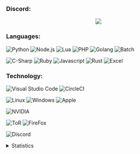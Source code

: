 ### Discord:

<p align="center">
  <img src="https://discord.c99.nl/widget/theme-2/480196622962393089.png"/>
</p>

### Languages:

![Python](https://img.shields.io/badge/-Python-000000?style=flat&logo=python)
![Node.js](https://img.shields.io/badge/-Node.js-000000?style=flat&logo=node.js&logoColor=339933)
![Lua](https://img.shields.io/badge/-Lua-000000?style=flat&logo=lua)
![PHP](https://img.shields.io/badge/-PHP-000000?style=flat&logo=php)
![Golang](https://img.shields.io/badge/-Golang-000000?style=flat&logo=go)
![Batch](https://img.shields.io/badge/-Batch-000000?style=flat&logo=windows)

![C-Sharp](https://img.shields.io/badge/-CSharp-000000?style=flat&logo=c%20sharp)
![Ruby](https://img.shields.io/badge/-Ruby-000000?style=flat&logo=ruby)
![Javascript](https://img.shields.io/badge/-Javascript-000000?style=flat&logo=javascript)
![Rust](https://img.shields.io/badge/-Rust-000000?style=flat&logo=rust)
![Excel](https://img.shields.io/badge/-Excel-000000?style=flat&logo=microsoft%20excel)

### Technology:

![Visual Studio Code](https://img.shields.io/badge/-2019-000000?style=flat&logo=visual%20studio%20code)
![CircleCI](https://img.shields.io/badge/-CircleCI-000000?style=flat&logo=circleci)

![Linux](https://img.shields.io/badge/-Linux-000000?style=flat&logo=linux)
![Windows](https://img.shields.io/badge/-Windows-000000?style=flat&logo=Windows)
![Apple](https://img.shields.io/badge/-Mac-000000?style=flat&logo=Apple)

![NVIDIA](https://img.shields.io/badge/-NVIDIA-000000?style=flat&logo=nvidia)

![ToR](https://img.shields.io/badge/-ToR%20Project-000000?style=flat&logo=tor%20project)
![FireFox](https://img.shields.io/badge/-FireFox-000000?style=flat&logo=firefox)

![Discord](https://img.shields.io/badge/-Discord-000000?style=flat&logo=discord)

<details>
      <summary>Statistics</summary>
  <p align=center>
    <a href="https://github.com/3xq">
      <img align="left" src="https://github-readme-stats.vercel.app/api?username=3xq&show_icons=true&theme=dark" alt="3xq's Statistics." />
      <img align="right" src="https://github-readme-stats.vercel.app/api/top-langs/?username=3xq&layout=compact&theme=dark&langs_count=10?exclude_repo=UntitledX" alt="3xq's Statistics." />
    </a>
  </p>
</details>
